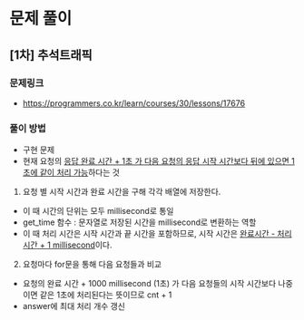 # 문제 풀이

## [1차] 추석트래픽 

### 문제링크
- https://programmers.co.kr/learn/courses/30/lessons/17676

### 풀이 방법 
- 구현 문제 
- 현재 요청의 <u>응답 완료 시간 + 1초 가 다음 요청의 응답 시작 시간보다 뒤에 있으면 1초에 같이 처리 가능</u>하다는 것 

1. 요청 별 시작 시간과 완료 시간을 구해 각각 배열에 저장한다. 
- 이 때 시간의 단위는 모두 millisecond로 통일 
- get_time 함수 : 문자열로 저장된 시간을 millisecond로 변환하는 역할
- 이 때 처리 시간은 시작 시간과 끝 시간을 포함하므로, 시작 시간은 <u>완료시간 - 처리 시간 + 1 millisecond</u>이다. 

2. 요청마다 for문을 통해 다음 요청들과 비교 
- 요청의 완료 시간 + 1000 millisecond (1초) 가 다음 요청들의 시작 시간보다 나중이면 같은 1초에 처리된다는 뜻이므로 cnt + 1 
- answer에 최대 처리 개수 갱신 